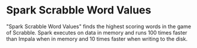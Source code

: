 Spark Scrabble Word Values
==========================

"Spark Scrabble Word Values" finds the highest scoring words in the game of Scrabble.  Spark executes on data in memory and runs 100 times faster than Impala when in memory and 10 times faster when writing to the disk.